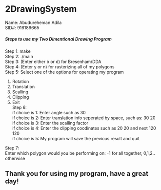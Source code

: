 # 2DrawingSystem
Name: Abudureheman Adila  
SID#: 916186665  
##### Steps to use my Two Dimentional Drawing Program  
Step 1: make  
Step 2: ./main  
Step 3: (Enter either b or d) for Bresenham/DDA  
Step 4: (Enter y or n) for rasterizing all of my polygons  
Step 5: Select one of the options for operating my program   
1. Rotation  
2. Translation  
3. Scalling  
4. Clipping  
5. Exit  
Step 6:  
if choice is 1: Enter angle such as 30  
if choice is 2: Enter translation info seperated by space, such as: 30 20  
if choice is 3: Enter the scalling factor  
if choice is 4: Enter the clipping coodinates such as 20 20 and next 120 120  
if choice is 5: My program will save the previous result and quit  

Step 7:  
Enter which polygon would you be performing on: -1 for all together, 0,1,2.. otherwise  

## Thank you for using my program, have a great day!

